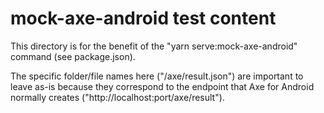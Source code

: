 # mock-axe-android test content

This directory is for the benefit of the "yarn serve:mock-axe-android" command (see package.json).

The specific folder/file names here ("/axe/result.json") are important to leave as-is because they
correspond to the endpoint that Axe for Android normally creates ("http://localhost:port/axe/result").
